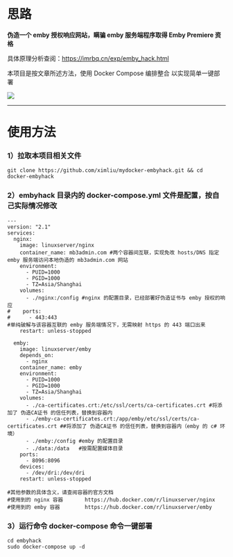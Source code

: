 # 思路

**伪造一个 emby 授权响应网站，瞒骗 emby 服务端程序取得 Emby Premiere 资格**

具体原理分析查阅：https://imrbq.cn/exp/emby_hack.html

本项目是按文章所述方法，使用 Docker Compose 编排整合
以实现简单一键部署

<img src="https://github.com/fejich/docker-embyhack/raw/main/working.jpg">

---

# 使用方法


### 1）拉取本项目相关文件
```
git clone https://github.com/ximliu/mydocker-embyhack.git && cd docker-embyhack
```


### 2）embyhack 目录内的 docker-compose.yml 文件是配置，按自己实际情况修改
```
---
version: "2.1"
services:
  nginx:
    image: linuxserver/nginx
    container_name: mb3admin.com #两个容器间互联，实现免改 hosts/DNS 指定 emby 服务端访问本地伪造的 mb3admin.com 网站
    environment:
      - PUID=1000
      - PGID=1000
      - TZ=Asia/Shanghai
    volumes:
      - ./nginx:/config #nginx 的配置目录，已经部署好伪造证书与 emby 授权的响应
#    ports:
#      - 443:443
#单纯破解与该容器互联的 emby 服务端情况下，无需映射 https 的 443 端口出来
    restart: unless-stopped

  emby:
    image: linuxserver/emby
    depends_on:
      - nginx
    container_name: emby
    environment:
      - PUID=1000
      - PGID=1000
      - TZ=Asia/Shanghai
    volumes:
      - ./ca-certificates.crt:/etc/ssl/certs/ca-certificates.crt #将添加了 伪造CA证书 的信任列表，替换到容器内
      - ./emby-ca-certificates.crt:/app/emby/etc/ssl/certs/ca-certificates.crt ##将添加了 伪造CA证书 的信任列表，替换到容器内（emby 的 c# 环境）
      - ./emby:/config #emby 的配置目录
      - ./data:/data   #按需配置媒体目录
    ports:
      - 8096:8096
    devices:
      - /dev/dri:/dev/dri
    restart: unless-stopped

#其他参数的具体含义，请查阅容器的官方文档
#使用到的 nginx 容器       https://hub.docker.com/r/linuxserver/nginx
#使用到的 emby 容器        https://hub.docker.com/r/linuxserver/emby

```


### 3）运行命令 docker-compose 命令一键部署
```
cd embyhack
sudo docker-compose up -d
```
